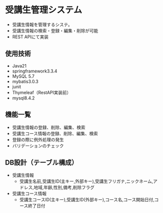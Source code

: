 # 受講生管理システム
 - 受講生情報を管理するシステ。<br >
 - 受講生情報の検索・登録・編集・削除が可能 <br >
 - REST APIにて実装 <br >

## 使用技術
- Java21
- springframework3.3.4
- MySQL 5.7
- mybatis3.0.3
- junit
- Thymeleaf（RestAPI実装前）
- mysql8.4.2

## 機能一覧
- 受講生情報の登録、削除、編集、検索
- 受講生コース情報の登録、削除、編集、検索
- 登録の際に例外処理の発生
- バリデーションのチェック

## DB設計（テーブル構成）
- 受講生情報
  - 受講生名前,受講生ID(主キー,外部キー),受講生フリガナ,ニックネーム,アドレス,地域,年齢,性別,備考,削除フラグ
- 受講生コース情報
  - 受講生コースID(主キー),受講生ID(外部キー),コース名,コース開始日付,コース終了日付


    
